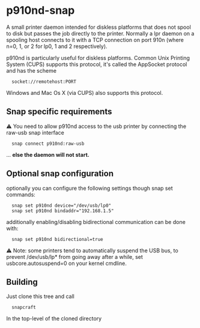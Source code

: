 # p910nd-snap

  A small printer daemon intended for diskless platforms that does not spool
  to disk but passes the job directly to the printer. Normally a lpr daemon on
  a spooling host connects to it with a TCP connection on port 910n
  (where n=0, 1, or 2 for lp0, 1 and 2 respectively).
  
  p910nd is particularly useful for diskless platforms.
  Common Unix Printing System (CUPS) supports this protocol, it's called the
  AppSocket protocol and has the scheme
  
      socket://remotehost:PORT
  
  Windows and Mac Os X (via CUPS) also supports this protocol.

## Snap specific requirements

  :warning: You need to allow p910nd access to the usb printer by connecting the raw-usb
  snap interface
  
      snap connect p910nd:raw-usb
  
  ... **else the daemon will not start.**

## Optional snap configuration

  optionally you can configure the following settings though snap set commands:
  
      snap set p910nd device="/dev/usb/lp0"
      snap set p910nd bindaddr="192.168.1.5"
  
  additionally enabling/disabling bidirectional communication can be done with:
  
      snap set p910nd bidirectional=true
  
  :warning: Note: some printers tend to automatically suspend the USB bus, to prevent
  /dev/usb/lp* from going away after a while, set usbcore.autosuspend=0 on your
  kernel cmdline.

## Building

  Just clone this tree and call
  
      snapcraft
      
  In the top-level of the cloned directory

